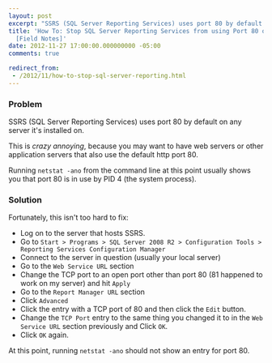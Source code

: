 ```yaml
---
layout: post
excerpt: "SSRS (SQL Server Reporting Services) uses port 80 by default on any server it’s installed on. Ugh"
title: 'How To: Stop SQL Server Reporting Services from using Port 80 on your Server
  [Field Notes]'
date: 2012-11-27 17:00:00.000000000 -05:00
comments: true

redirect_from:
 - /2012/11/how-to-stop-sql-server-reporting.html
---
```

### Problem
SSRS (SQL Server Reporting Services) uses port 80 by default on any server it's installed on.

This is *crazy annoying*, because you may want to have web servers or other application servers that also use the default http port 80.

Running `netstat -ano` from the command line at this point usually shows you that port 80 is in use by PID 4 (the system process).

### Solution
Fortunately, this isn't too hard to fix:

* Log on to the server that hosts SSRS.
* Go to `Start > Programs > SQL Server 2008 R2 > Configuration Tools > Reporting Services Configuration Manager`
* Connect to the server in question (usually your local server)
* Go to the `Web Service URL` section
* Change the TCP port to an open port other than port 80 (81 happened to work on my server) and hit `Apply`
* Go to the `Report Manager URL` section
* Click `Advanced`
* Click the entry with a TCP port of 80 and then click the `Edit` button.
* Change the `TCP Port` entry to the same thing you changed it to in the `Web Service URL` section previously and Click `OK`.
* Click `OK` again.

At this point, running `netstat -ano` should not show an entry for port 80.
